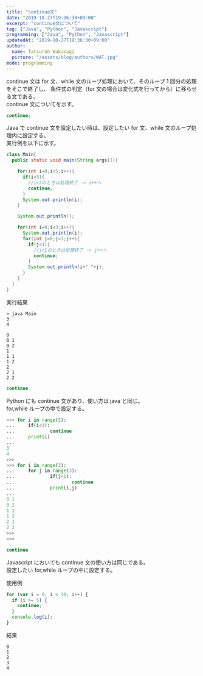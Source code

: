 ```yaml
---
title: "continue文"
date: "2019-10-27T19:36:30+09:00"
excerpt: "continue文について"
tag: ["Java", "Python", "Javascript"]
programming: ["Java", "Python", "Javascript"]
updatedAt: "2019-10-27T19:36:30+09:00"
author:
  name: Tatsuroh Wakasugi
  picture: "/assets/blog/authors/WAT.jpg"
mode: programming
---
```


continue 文は for 文、while 文のループ処理において、そのループ 1 回分の処理をそこで終了し、 条件式の判定（for 文の場合は変化式を行ってから）に移らせる文である。  
continue 文についてを示す。

<div class="note_content_by_programming_language" id="note_content_Java">

```java
continue;
```

Java で continue 文を設定したい時は、設定したい for 文、while 文のループ処理内に設定する。  
実行例を以下に示す。

```java
class Main{
  public static void main(String args[]){

    for(int i=0;i<5;i++){
      if(i<3){
        //i<3のときは処理終了 -> i++へ
        continue;
      }
      System.out.println(i);
    }

    System.out.println();

    for(int i=0;i<3;i++){
      System.out.println(i);
      for(int j=0;j<3;j++){
        if(j<1){
          //j<1のときは処理終了 -> j++へ
          continue;
        }
        System.out.println(i+" "+j);
      }
    }
  }
}
```

実行結果

```
> java Main
3
4

0
0 1
0 2
1
1 1
1 2
2
2 1
2 2
```

</div>
<div class="note_content_by_programming_language" id="note_content_Python">

```python
continue
```

Python にも continue 文があり、使い方は java と同じ。  
for,while ループの中で設定する。

```python
>>> for i in range(5):
...     if(i<3):
...             continue
...     print(i)
...
3
4
>>>
>>> for i in range(3):
...     for j in range(3):
...             if(j<1):
...                     continue
...             print(i,j)
...
0 1
0 2
1 1
1 2
2 1
2 2
>>>
>>>
```

</div>
<div class="note_content_by_programming_language" id="note_content_Javascript">

```javascript
continue
```

Javascript においても continue 文の使い方は同じである。  
設定したい for,while ループの中に設定する。

使用例

```javascript
for (var i = 0; i < 10; i++) {
  if (i >= 5) {
    continue;
  }
  console.log(i);
}
```

結果

```
0
1
2
3
4
```

</div>
